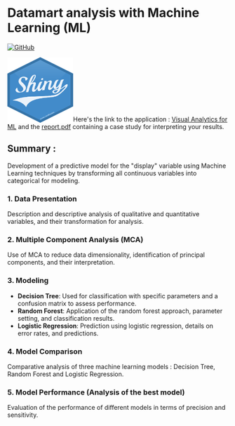 # Datamart analysis with Machine Learning (ML)
[![GitHub](https://img.shields.io/badge/GitHub-reposotory-informational?style=flat&logo=github&logoColor=white&color=blue)](https://github.com/smdlabtech/cy_ranaviz_ml_with_shiny)

<p align="left"> 
    <img width="150" height="150" src="assets/img/logo_shiny.png" align="left"></img>
</p>
<br><br><br><br><br><br><br>

Here's the link to the application : [Visual Analytics for ML]( https://smd-lab-tech.shinyapps.io/Shiny_Dataviz/) and the [report.pdf](/_docs/rprt_ana_donnee_avancees_22-1.pdf) containing a case study for interpreting your results.  


## Summary :
Development of a predictive model for the "display" variable using Machine Learning techniques by transforming all continuous variables into categorical for modeling.

### 1. Data Presentation
Description and descriptive analysis of qualitative and quantitative variables, and their transformation for analysis.

### 2. Multiple Component Analysis (MCA)
Use of MCA to reduce data dimensionality, identification of principal components, and their interpretation.

### 3. Modeling
- **Decision Tree**: Used for classification with specific parameters and a confusion matrix to assess performance.
- **Random Forest**: Application of the random forest approach, parameter setting, and classification results.
- **Logistic Regression**: Prediction using logistic regression, details on error rates, and predictions.

### 4. Model Comparison
Comparative analysis of three machine learning models : Decision Tree, Random Forest and Logistic Regression.

### 5. Model Performance (Analysis of the best model)
Evaluation of the performance of different models in terms of precision and sensitivity.

